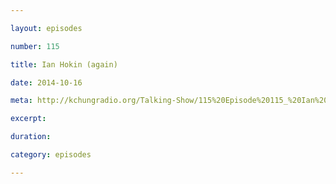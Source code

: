 ```yaml
---

layout: episodes

number: 115

title: Ian Hokin (again)

date: 2014-10-16

meta: http://kchungradio.org/Talking-Show/115%20Episode%20115_%20Ian%20Hokin%20(again).mp3

excerpt: 

duration: 

category: episodes

---
```


